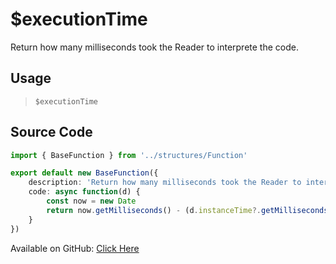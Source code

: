 # $executionTime
Return how many milliseconds took the Reader to interprete the code.
## Usage
> `$executionTime`
## Source Code
```ts
import { BaseFunction } from '../structures/Function'

export default new BaseFunction({
    description: 'Return how many milliseconds took the Reader to interprete the code.',
    code: async function(d) {
        const now = new Date
        return now.getMilliseconds() - (d.instanceTime?.getMilliseconds() ?? 0)
    }
})
```
Available on GitHub: [Click Here](https://github.com/Cyberghxst/bdjs/blob/v1/src/functions/executionTime.ts)